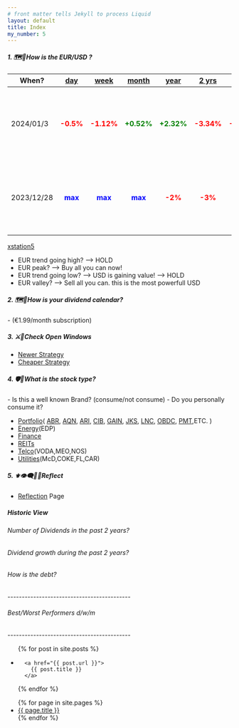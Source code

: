 ```yaml
---
# front matter tells Jekyll to process Liquid
layout: default
title: Index
my_number: 5
---
```

<h5>1. 🗺️👀How is the EUR/USD ?</h5>
<style>
.⬆️ {
  color: blue;
  text-align: center;
  font-weight: bold;
}
.↗️ {
  color: green;
  text-align: center;
  font-weight: bold;
}
.↘️ {
  color: red;
  text-align: center;
  font-weight: bold;
}
.⬇️ {
  color: purple;
  text-align: center;
  font-weight: bold;
}
</style>
<table id="eurusd_trend" class="display">
  <thead>
    <tr>
      <th>When?</th>
      <th><a target="_blank" href="https://www.xe.com/currencycharts/?from=EUR&to=USD&view=1D">day</a></th>
      <th><a target="_blank" href="https://www.xe.com/currencycharts/?from=EUR&to=USD&view=1W">week</a></th>
      <th><a target="_blank" href="https://www.xe.com/currencycharts/?from=EUR&to=USD&view=1M">month</a></th>
      <th><a target="_blank" href="https://www.xe.com/currencycharts/?from=EUR&to=USD&view=1Y">year</a></th>
      <th><a target="_blank" href="https://www.xe.com/currencycharts/?from=EUR&to=USD&view=2Y">2 yrs</a></th>
      <th><a target="_blank" href="https://www.xe.com/currencycharts/?from=EUR&to=USD&view=10Y">10 yrs</a></th>
      <th>Comments</th>
    </tr>
  </thead>
  <tbody>
    <tr>
      <td>2024/01/3</td>
      <td class="↘️">-0.5%</td><!-- day -->
      <td class="↘️">-1.12%</td><!-- week -->
      <td class="↗️">+0.52%</td><!-- month -->
      <td class="↗️">+2.32%</td><!-- year -->
      <td class="↘️">-3.34%</td><!-- 2yrs -->
      <td class="↘️">-19.67%</td><!-- 10 yrs -->
      <td>EUR trend is strong & getting stronger, but reached a local maxima</td><!-- comment -->
    </tr>
    <tr>
      <td>2023/12/28</td>
      <td class="⬆️">max</td><!-- day -->
      <td class="⬆️">max</td><!-- week -->
      <td class="⬆️">max</td><!-- month -->
      <td class="↘️">-2%</td><!-- year -->
      <td class="↘️">-3%</td><!-- 2yrs -->
      <td class="↘️">-20%</td><!-- 10 yrs -->
      <td>EUR trend is strong & getting stronger, but reached a local maxima</td><!-- comment -->
    </tr>
  </tbody>
</table>
<a target="_blank" href="https://xstation5.xtb.com/">xstation5</a>
<ul>
  <li>EUR trend going high? --> HOLD</li>
  <li>EUR peak? --> Buy all you can now!</li>
  <li>EUR trend going low? --> USD is gaining value! --> HOLD</li>
  <li>EUR valley? --> Sell all you can. this is the most powerfull USD</li>
</ul>
<h5>2. 🗺️📅How is your dividend calendar?</h5>
- (€1.99/month subscription)
<h5>3. ⚔️🏰Check Open Windows</h5>
<ul>
  <li><a target="_blank" href="/mike/current_windows_newer">Newer Strategy</a></li>
  <li><a target="_blank" href="/mike/current_windows_cheaper">Cheaper Strategy</a></li>
</ul>
<h5>4. 🛡️🐉What is the stock type?</h5>
- Is this a well known Brand? (consume/not consume)
- Do you personally consume it?
<ul>
  <li><a target="_blank" href="/mike/ss/my_selection.ss">Portfolio</a>(
    <a target="_blank" href="/mike/v/ABR.v">ABR</a>,
    <a target="_blank" href="/mike/v/AQN.v">AQN</a>,
    <a target="_blank" href="/mike/v/ARI.v">ARI</a>,
    <a target="_blank" href="/mike/v/CIB.v">CIB</a>,
    <a target="_blank" href="/mike/v/GAIN.v">GAIN</a>,
    <a target="_blank" href="/mike/v/JKS.v">JKS</a>,
    <a target="_blank" href="/mike/v/LNC.v">LNC</a>,
    <a target="_blank" href="/mike/v/OBDC.v">OBDC</a>,
    <a target="_blank" href="/mike/v/PMT.v">PMT</a>,ETC.
  )</li>
  <li><a target="_blank" href="/mike/ss/energy.ss">Energy</a>(EDP)</li>
  <li><a target="_blank" href="/mike/ss/finance.ss">Finance</a></li>
  <li><a target="_blank" href="/mike/ss/real_estate.ss">REITs</a></li>
  <li><a target="_blank" href="/mike/ss/telecommunications.ss">Telco</a>(VODA,MEO,NOS)</li>
  <li><a target="_blank" href="/mike/ss/utilities.ss">Utilities</a>(McD,COKE,FL,CAR)</li>
</ul>

<h5>5. ⚜️👁️‍🗨️💬➿Reflect</h5>
<ul>
  <li><a target="_blank" href="/mike/i_reflect">Reflection</a> Page</li>
</ul>

<h5>Historic View</h5>
<h6>Number of Dividends in the past 2 years?</h6>
<h6>Dividend growth during the past 2 years?</h6>

<h6>How is the debt?</h6>
-------------------------------------------
<h6>Best/Worst Performers d/w/m</h6>
-------------------------------------------

<ul>
{% for post in site.posts %}
  <li>
    
      <a href="{{ post.url }}">
        {{ post.title }}
      </a>
    
  </li>
{% endfor %}
</ul>
<ul>
{% for page in site.pages %}
  <li>
      <a href="{{ page.url }}">
        {{ page.title }}
      </a>
  </li>
{% endfor %}
</ul>
